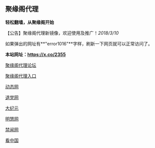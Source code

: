 ## **聚缘阁代理**

**轻松翻墙，从聚缘阁开始**

【公告】聚缘阁代理新镜像，欢迎使用及推广！_2018/3/10_

如果弹出的网址有**"error1016"**字样，刷新一下网页就可以正常访问了。

**本站网址：https://x.co/2355**

 [聚缘阁代理论坛](https://bbs.toward.fi)

[聚缘阁代理入口](http://fym.fs32.tk/)

 [动态网](http://e3.99emd.com/?id=7365)

 [退党网](http://e3.99emd.com/?id=8)

 [大纪元](http://e3.99emd.com/?id=7)

 [明慧网](http://e3.99emd.com/?id=3)

 [禁闻网](http://e3.99emd.com/?id=16)

 [看中国](http://e3.99emd.com/?id=11)










